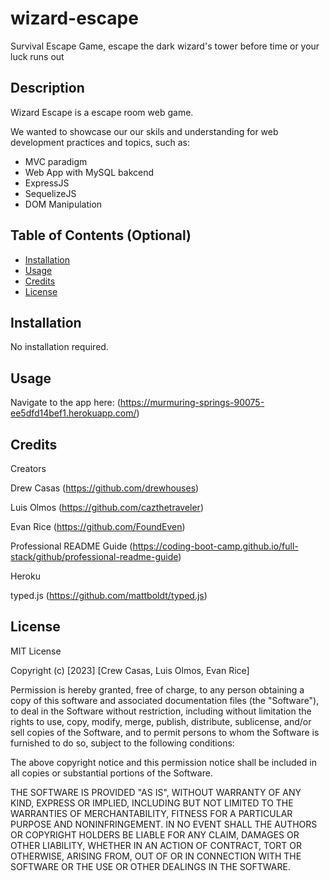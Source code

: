 # wizard-escape

Survival Escape Game, escape the dark wizard's tower before time or your luck runs out

## Description

Wizard Escape is a escape room web game.

We wanted to showcase our our skils and understanding for web development practices and topics, such as:
 - MVC paradigm
 - Web App with MySQL bakcend
 - ExpressJS
 - SequelizeJS
 - DOM Manipulation

## Table of Contents (Optional)

- [Installation](#installation)
- [Usage](#usage)
- [Credits](#credits)
- [License](#license)

## Installation

No installation required.

## Usage

Navigate to the app here: (https://murmuring-springs-90075-ee5dfd14bef1.herokuapp.com/)

## Credits

Creators

Drew Casas (https://github.com/drewhouses)

Luis Olmos (https://github.com/cazthetraveler)

Evan Rice (https://github.com/FoundEven)

Professional README Guide (https://coding-boot-camp.github.io/full-stack/github/professional-readme-guide)

Heroku

typed.js (https://github.com/mattboldt/typed.js)

## License

MIT License

Copyright (c) [2023] [Crew Casas, Luis Olmos, Evan Rice]

Permission is hereby granted, free of charge, to any person obtaining a copy
of this software and associated documentation files (the "Software"), to deal
in the Software without restriction, including without limitation the rights
to use, copy, modify, merge, publish, distribute, sublicense, and/or sell
copies of the Software, and to permit persons to whom the Software is
furnished to do so, subject to the following conditions:

The above copyright notice and this permission notice shall be included in all
copies or substantial portions of the Software.

THE SOFTWARE IS PROVIDED "AS IS", WITHOUT WARRANTY OF ANY KIND, EXPRESS OR
IMPLIED, INCLUDING BUT NOT LIMITED TO THE WARRANTIES OF MERCHANTABILITY,
FITNESS FOR A PARTICULAR PURPOSE AND NONINFRINGEMENT. IN NO EVENT SHALL THE
AUTHORS OR COPYRIGHT HOLDERS BE LIABLE FOR ANY CLAIM, DAMAGES OR OTHER
LIABILITY, WHETHER IN AN ACTION OF CONTRACT, TORT OR OTHERWISE, ARISING FROM,
OUT OF OR IN CONNECTION WITH THE SOFTWARE OR THE USE OR OTHER DEALINGS IN THE
SOFTWARE.
